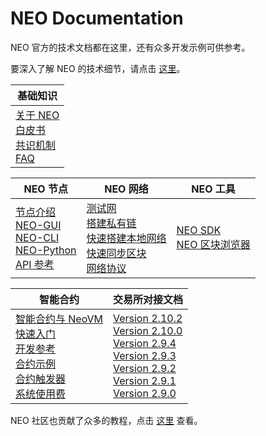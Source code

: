# NEO Documentation
NEO 官方的技术文档都在这里，还有众多开发示例可供参考。

要深入了解 NEO 的技术细节，请点击 [这里](https://docs.neo.org/developerguide/zh/index.html)。

| 基础知识                                                     |
| ------------------------------------------------------------ |
| [关于 NEO](basic/about.md)<br />[白皮书](whitepaper.md)<br />[共识机制](basic/consensus/whitepaper.md)<br />[FAQ](faq.md) |

| NEO 节点                                                     | NEO 网络                                                     | NEO 工具                                                     |
| ------------------------------------------------------------ | ------------------------------------------------------------ | ------------------------------------------------------------ |
| [节点介绍](node/introduction.md)<br />[NEO-GUI](node/gui/install.md)<br />[NEO-CLI](node/cli/cli.md)<br />[NEO-Python](node/python/overview.md)<br />[API 参考](node/cli/apigen.md) | [测试网](network/testnet.md)<br />[搭建私有链](network/private-chain/private-chain.md)<br />[快速搭建本地网络](network/neolocal.md)<br />[快速同步区块](network/syncblocks.md)<br />[网络协议](network/network-protocol.md) | [NEO SDK](utility/sdk/introduction.md)<br />[NEO 区块浏览器](utility/explorers.md) |

| 智能合约                                                     | 交易所对接文档                                               |
| ------------------------------------------------------------ | ------------------------------------------------------------ |
| [智能合约与 NeoVM](sc/introduction.md)<br />[快速入门](sc/quickstart/overview.md)<br />[开发参考](sc/reference/api.md)<br />[合约示例](sc/tutorial/HelloWorld.md)<br />[合约触发器](sc/trigger.md)<br />[系统使用费](sc/systemfees.md) | [Version 2.10.2](exchange/2.10.2/deploynode.md)<br />[Version 2.10.0](exchange/v2.10.0.md)<br />[Version 2.9.4](exchange/v2.9.4.md)<br />[Version 2.9.3](exchange/v2.9.3.md)<br />[Version 2.9.2](exchange/v2.9.2.md)<br />[Version 2.9.1](exchange/v2.9.1.md)<br />[Version 2.9.0](exchange/v2.9.0.md)<br /> |

NEO 社区也贡献了众多的教程，点击 [这里](../communitydoc_cn.md) 查看。<link rel="stylesheet" href="../styles/index.css">